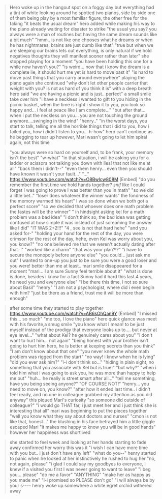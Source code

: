 >Hero woke up in the hangout spot on a foggy day but everything had a tint of white
>looking around he spotted two pianos, side by side one of them being play by a most familiar figure, the other free for the taking
>"it beats the usual dream" hero added while making his way to the piano already waiting for disaster to strike
>"the usual you say? you always were a man of routines but having the same dream sounds like a bit much"
>"hmm.. is not like one chooses what he dreams or when he has nightmares, brains are just dumb like that"
>"true but when we are sleeping our brains lets out everything, is only natural if we hold negatives thoughts they will manifest sooner rather than later"
>she stopped playing for a moment
>"you have been holding this one for a while now haven't you?"
>"is weird... now that i know the dream is a complete lie, it should hurt me yet is hard to move past it"
>"is hard to move past things that you carry around everywhere"
>playing the piano again she continued "why don't let other people carrier that weight with you? is not as hard of you think it is"
>with a deep breath hero said "we are having a picnic and is just.. perfect" a small smile take over him "i have a neckless i wanted to gift to you hiding in the picnic basket, when the time is right i show it to you, you look so happy and... i feel at peace like I am complete..."
>"but after that... when i put the neckless on you... you are not touching the ground anymore....swinging in the wind"
>"henry.."
>"in the worst days, you start to talk, telling me all the horrible things that i did to you, how i failed you, how i didn't listen to you... h-how" hero can't continue as he begging to tear up
>however, Mari wasn't going to let him spiral again, not this time



>"you always were so hard on yourself and, to be frank, your memory isn't the best"
>"w-what"
>"in that situation, i will be asking you for a ladder or scissors not talking you down with lies! that not like me at all"
>"back them i didn't--"
>"even them henry... even then you should have known it wasn't your fault..."
>"..."
https://www.youtube.com/watch?v=O8Bwlcw808M [Embed]
>"do you remember the first time we hold hands together?
>*snif* like I could forget I was going to prove I was better than you in math"
>"so we did a little bet.."
>"loser does whatever the winner wants" the fondness of the memory warmed his heart" I was so done when we both got a perfect score"
>"so we decided that whoever does one math problem the fastes will be the winner"
>" in hindsight asking kel for a math problem was a bad idea"
>"i don't think so, the bad idea was getting confused at how simple it was instead of just screaming the answer like I did"
>"IT WAS 2+2!!!"
>"4 , see is not that hard hehe"
>"and you asked for-"
>"holding your hand for the rest of the day, you were crimson for the rest of the day, hehe, even Kel was worry about you, you know?"
>"no one believed me that we weren't actually dating after that..."
>"worked like a charm"
>"that was your plan?!?"
>"i have to secure the monopoly before anyone else"
>"you could... just ask me out"
>I wanted to one-up you just to be sure you were a good loser and you were! better than me at least..
>mari smile disappeared for a moment
>"mari... I am sure Sunny feel terrible about it"
>"what is done is done, besides i know for a fact Sunny had it hard this last 4 years, he need you and everyone else"
>"i be there this time, i not so sure about Basil"
>"henry"
>"I am not a psychologist, where did i even begin with him?
>"just be there as a friend, trust me it will be more than enough"


>after some time they started to play together
https://www.youtube.com/watch?v=AB6sOhQan9Y [Embed]
>"I missed this... so much"
>"me too, I love the piano"
>hero quick glance was meet with his favorite,a smug smile
>"you know what I mean! to be just myself instead of the prodigy that everyone looks up to.... but never at eye level..."
>"what about Kel? he genuinely cares about you"
>"i don't want to hurt him... not again"
>"being honest with your brother isn't going to hurt him hero, he is better at keeping secrets than you think"
>"I am don't know about that one"
>"you never knew the whole math problem was rigged from the start"
>"no way! i know when he is lying"
>"did you ever ask him?"
>"i-i don't think so..."
>"hiding in plain sight, no something that you associate with Kel but is true!"
>"but why?"
>"when i told him what i was going to ask you, he was more than happy to help me out"
>"huh... he really is street smart after all..."
>"tell me something, have you being seeing anyone?"
>"OF COURSE NOT!"
>"henry... you need to move on, you know?"
>"after how it ended last time.. i didn't feel ready, and no one in colleague grabbed my attention as you did anyway"
>this piqued Mari's curiosity "so someone did outside of colleague?"
>"i would go THAT far, i just meet her and i just think she is interesting that all"
>mari was beginning to put the pieces together "well you know what they say about doctors and nurses"
>"cmon is not like that, honest..." the blushing in his face betrayed him
>a little giggle escaped Mari "it makes me happy to know you will be in good hands"
>however her happiness was shortlived




>she started to feel week and looking at her hands starting to fade away confirmed her worry
>this was it
>"i wish I can have more time with you but.. i just don't have any left"
>"what do you--" henry started to panic when he looked at her
>instinctively he rushed to hug her "no, not again, please"
>"i glad I could say my goodbyes to everyone, I knew if a visited you first I was never going to want to leave"
>"i beg you... please"
>"do me a favor"
>"ANYTHING"
>"make her as happy as you made me"
>"i-i promised so PLEASE don't go"
>"i will always be by your s----
>henry woke up
>somewhere a white egret orchid withered away